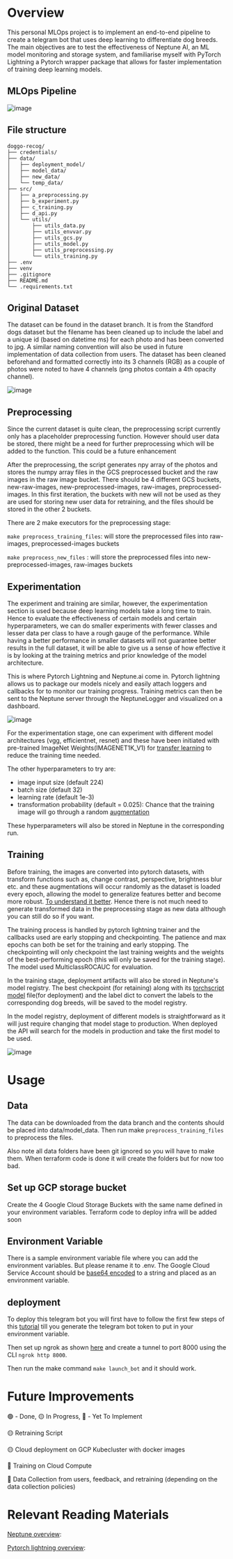 # Overview
This personal MLOps project is to implement an end-to-end pipeline to create a telegram bot that uses deep learning to differentiate dog breeds.
The main objectives are to test the effectiveness of Neptune AI, an ML model monitoring and storage system, and familiarise myself with PyTorch Lightning a Pytorch wrapper package that allows for faster implementation of training deep learning models.

## MLOps Pipeline
![image](https://github.com/josiah-chua/doggo-recog/assets/81459293/8d391a96-ec36-4b51-b1c9-b8c160c4ade7)


## File structure
```
doggo-recog/
├── credentials/
├── data/
│   ├── deployment_model/
│   ├── model_data/
│   ├── new_data/
│   └── temp_data/
├── src/
│   ├── a_preprocessing.py
│   ├── b_experiment.py
│   ├── c_training.py
│   ├── d_api.py
│   └── utils/
│       ├── utils_data.py
│       ├── utils_envvar.py
│       ├── utils_gcs.py
│       ├── utils_model.py
│       ├── utils_preprocessing.py
│       └── utils_training.py
├── .env
├── venv
├── .gitignore
├── README.md
└── .requirements.txt
```

## Original Dataset
The dataset can be found in the dataset branch. It is from the Standford dogs dataset but the filename has been cleaned up to include the label and a unique id (based on datetime ms) for each photo and has been converted to jpg.
A similar naming convention will also be used in future implementation of data collection from users.
The dataset has been cleaned beforehand and formatted correctly into its 3 channels (RGB) as a couple of photos were noted to have 4 channels (png photos contain a 4th opacity channel).

![image](https://github.com/josiah-chua/doggo-recog/assets/81459293/12ce3fed-7e08-4f2a-a8df-e8be1476350e)


## Preprocessing
Since the current dataset is quite clean, the preprocessing script currently only has a placeholder preprocessing function. However should user data be stored, there might be a need for further preprocessing which will be added to the function. This could be a future enhancement


After the preprocessing, the script generates npy array of the photos and stores the numpy array files in the GCS preprocessed bucket and the raw images in the raw image bucket. There should be 4 different GCS buckets, new-raw-images, new-preprocessed-images, raw-images, preprocessed-images. In this first iteration, the buckets with new will not be used as they are used for storing new user data for retraining, and the files should be stored in the other 2 buckets. 


There are 2 make executors for the preprocessing stage:


```make preprocess_training_files```: will store the preprocessed files into  raw-images, preprocessed-images buckets


```make preprocess_new_files``` : will store the preprocessed files into new-preprocessed-images, raw-images buckets

## Experimentation
The experiment and training are similar, however, the experimentation section is used because deep learning models take a long time to train. Hence to evaluate the effectiveness of certain models and certain hyperparameters, we can do smaller experiments with fewer classes and lesser data per class to have a rough gauge of the performance. While having a better performance in smaller datasets will not guarantee better results in the full dataset, it will be able to give us a sense of how effective it is by looking at the training metrics and prior knowledge of the model architecture.

This is where Pytorch Lightning and Neptune.ai come in. Pytorch lightning allows us to package our models nicely and easily attach loggers and callbacks for to monitor our training progress. Training metrics can then be sent to the Neptune server through the NeptuneLogger and visualized on a dashboard.


![image](https://github.com/josiah-chua/doggo-recog/assets/81459293/d0004fca-7564-4f14-ae90-8641a3a6865b)


For the experimentation stage, one can experiment with different model architectures (vgg, efficientnet, resnet) and these have been initiated with pre-trained ImageNet Weights(IMAGENET1K_V1) for [transfer learning](https://machinelearningmastery.com/transfer-learning-for-deep-learning/) to reduce the training time needed.

The other hyperparameters to try are:
- image input size (default 224)
- batch size (default 32)
- learning rate (default 1e-3)
- transformation probability (default = 0.025): Chance that the training image will go through a random [augmentation](https://pytorch.org/vision/stable/transforms.html)

These hyperparameters will also be stored in Neptune in the corresponding run.

## Training
Before training, the images are converted into pytorch datasets, with transform functions such as, change contrast, perspective, brightness blur etc. and these augmentations will occur randomly as the dataset is loaded every epoch, allowing the model to generalize features better and become more robust. [To understand it better](https://discuss.pytorch.org/t/data-augmentation-in-pytorch/7925?u=nikronic). Hence there is not much need to generate transformed data in the preprocessing stage as new data although you can still do so if you want.

The training process is handled by pytorch lightning trainer and the callbacks used are early stopping and checkpointing. The patience and max epochs can both be set for the training and early stopping. The checkpointing will only checkpoint the last training weights and the weights of the best-performing epoch (this will only be saved for the training stage). The model used MulticlassROCAUC for evaluation.

In the training stage, deployment artifacts will also be stored in Neptune's model registry. The best checkpoint (for retaining) along with its [torchscript model](https://towardsdatascience.com/pytorch-jit-and-torchscript-c2a77bac0fff) file(for deployment) and the label dict to convert the labels to the corresponding dog breeds, will be saved to the model registry.

In the model registry, deployment of different models is straightforward as it will just require changing that model stage to production. When deployed the API will search for the models in production and take the first model to be used.

![image](https://github.com/josiah-chua/doggo-recog/assets/81459293/f8173fad-28c2-404d-9281-44216994982f)

# Usage

## Data
The data can be downloaded from the data branch and the contents should be placed into data/model_data. Then run make ```preprocess_training_files``` to preprocess the files.

Also note all data folders have been git ignored so you will have to make them. When terraform code is done it will create the folders but for now too bad.

## Set up GCP storage bucket

Create the 4 Google Cloud Storage Buckets with the same name defined in your environment variables. Terraform code to deploy infra will be added soon

## Environment Variable
There is a sample environment variable file where you can add the environment variables. But please rename it to .env. 
The Google Cloud Service Account should be [base64 encoded](https://www.base64encode.org/) to a string and placed as an environment variable.

## deployment

To deploy this telegram bot you will first have to follow the first few steps of this [tutorial](https://www.pragnakalp.com/create-telegram-bot-using-python-tutorial-with-examples/) till you generate the telegram bot token to put in your environment variable.

Then set up ngrok as shown [here](https://www.sitepoint.com/use-ngrok-test-local-site/) and create a tunnel to port 8000 using the CLI ```ngrok http 8000```.

Then run the make command ```make launch_bot``` and it should work.

# Future Improvements
:green_circle: - Done, :yellow_circle: In Progress, :red_circle: - Yet To Implement

:yellow_circle: Retraining Script

:yellow_circle: Cloud deployment on GCP Kubecluster with docker images

:red_circle: Training on Cloud Compute

:red_circle: Data Collection from users, feedback, and retraining (depending on the data collection policies)

# Relevant Reading Materials
[Neptune overview](https://neptune.ai/):

[Pytorch lightning overview](https://lightning.ai/docs/pytorch/stable/notebooks/lightning_examples/mnist-hello-world.html):
